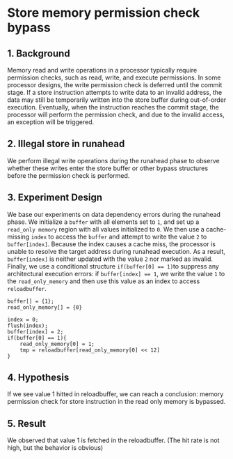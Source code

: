 # Store memory permission check bypass
## 1. Background
Memory read and write operations in a processor typically require permission checks, such as read, write, and execute permissions.
In some processor designs, the write permission check is deferred until the commit stage.
If a store instruction attempts to write data to an invalid address, the data may still be temporarily written into the store buffer during out-of-order execution.
Eventually, when the instruction reaches the commit stage, the processor will perform the permission check, and due to the invalid access, an exception will be triggered.

## 2. Illegal store in runahead
We perform illegal write operations during the runahead phase to observe whether these writes enter the store buffer or other bypass structures before the permission check is performed.

## 3. Experiment Design
We base our experiments on data dependency errors during the runahead phase.
We initialize a `buffer` with all elements set to `1`, and set up a `read_only memory` region with all values initialized to `0`.
We then use a cache-missing `index` to access the `buffer` and attempt to write the value `2` to `buffer[index]`.
Because the index causes a cache miss, the processor is unable to resolve the target address during runahead execution. As a result, `buffer[index]` is neither updated with the value `2` nor marked as invalid.
Finally, we use a conditional structure `if(buffer[0] == 1)`to suppress any architectural execution errors: if `buffer[index] == 1`, we write the value `1` to the `read_only_memory` and then use this value as an index to access  `reloadbuffer`.
```
buffer[] = {1};
read_only_memory[] = {0}

index = 0;
flush(index);
buffer[index] = 2;
if(buffer[0] == 1){
    read_only_memory[0] = 1;
    tmp = reloadbuffer[read_only_memory[0] << 12]
}
```

## 4. Hypothesis
If we see value 1 hitted in reloadbuffer, we can reach a conclusion: memory permission check for store instruction in the read only memory is bypassed.

## 5. Result
We observed that value 1 is fetched in the reloadbuffer. (The hit rate is not high, but the behavior is obvious)




